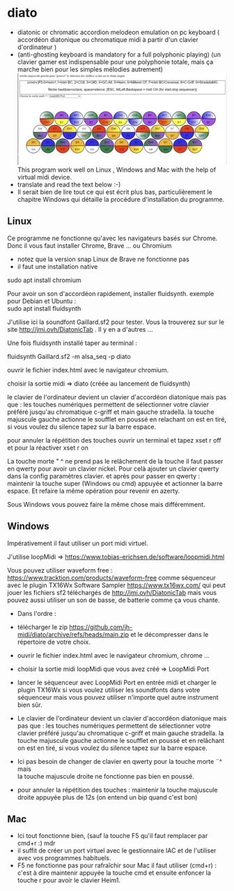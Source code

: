 # diato
* diatonic or chromatic accordion melodeon emulation on pc keyboard
( accordéon diatonique ou chromatique midi à partir d'un clavier d'ordinateur )
*  (anti-ghosting keyboard is mandatory for a full polyphonic playing)
 (un clavier gamer est indispensable pour une polyphonie totale, mais ça marche bien pour les simples mélodies autrement)
![image du programme ok](/diatok.PNG)
This program work well on Linux , Windows and Mac with the help of virtual midi device.
* translate and read the text below :-)
* Il serait bien de lire tout ce qui est écrit plus bas, particulièrement le chapitre Windows qui détaille la procédure d'installation du programme.
## Linux
Ce programme ne fonctionne qu'avec les navigateurs basés sur Chrome.
Donc il vous faut installer Chrome, Brave ... ou Chromium
* notez que la version snap Linux de Brave ne fonctionne pas 
* il faut une installation native

sudo apt install chromium

Pour avoir un son d'accordéon rapidement, installer fluidsynth.
exemple  pour Debian et Ubuntu :\
sudo apt install fluidsynth

J'utilise ici la soundfont Gaillard.sf2 pour tester.
Vous la trouverez sur sur le site http://jmi.ovh/DiatonicTab .
Il y en a d'autres ...

Une fois fluidsynth installé taper au terminal :

fluidsynth Gaillard.sf2 -m alsa_seq -p diato

ouvrir le fichier index.html avec le navigateur chromium.

choisir la sortie midi => diato (créée au lancement de fluidsynth)

le clavier de l'ordinateur devient un clavier d'accordéon diatonique
mais pas que : les touches numériques permettent de sélectionner
votre clavier préféré jusqu'au chromatique c-griff et main gauche stradella.
la touche majuscule gauche actionne le soufflet en poussé en relachant
on est en tiré, si vous voulez du silence tapez sur la barre espace.

pour annuler la répétition des touches ouvrir un terminal et
tapez
xset r off
et pour la réactiver
xset r on

La touche morte  " ^ ne prend pas le relâchement de la touche
il faut passer en qwerty pour avoir un clavier nickel.
Pour celà ajouter un clavier qwerty dans la config  paramètres clavier.
et après pour passer en qwerty :
maintenir la touche super (Windows ou cmd)  appuyée et actionner la barre espace.
Et refaire la même opération pour revenir en azerty.

Sous Windows vous pouvez faire la même chose mais différemment.
## Windows
Impérativement il faut utiliser un port midi virtuel. 

J'utilise loopMidi => https://www.tobias-erichsen.de/software/loopmidi.html

Vous pouvez utiliser waveform free : 
https://www.tracktion.com/products/waveform-free comme séquenceur 
avec le plugin TX16Wx Software Sampler https://www.tx16wx.com/ qui peut jouer les fichiers sf2 téléchargés de http://jmi.ovh/DiatonicTab 
mais vous pouvez aussi utiliser un son de basse, de batterie comme ça vous chante.
* Dans l'ordre :
* télécharger le zip https://github.com/jh-midi/diato/archive/refs/heads/main.zip et le décompresser dans le répertoire de votre choix.
  
* ouvrir le fichier index.html avec le navigateur chromium, chrome ...

* choisir la sortie midi loopMidi que vous avez créé => LoopMidi Port

* lancer le séquenceur avec LoopMidi Port en entrée midi et charger le plugin TX16Wx si vous voulez utiliser les soundfonts dans votre séquenceur mais vous pouvez utiliser n'importe quel autre instrument bien sûr.
  
* Le clavier de l'ordinateur devient un clavier d'accordéon diatonique
mais pas que : les touches numériques permettent de sélectionner
votre clavier préféré jusqu'au chromatique c-griff et main gauche stradella.
la touche majuscule gauche actionne le soufflet en poussé et en relâchant
on est en tiré, si vous voulez du silence tapez sur la barre espace.

* Ici pas besoin de changer de clavier en qwerty pour la touche morte ¨^ mais \
la touche majuscule droite ne fonctionne pas bien en poussé.
 
* pour annuler la répétition des touches : maintenir la touche majuscule droite appuyée plus de 12s (on entend un bip quand c'est bon)
## Mac

* Ici tout fonctionne bien, (sauf la touche F5 qu'il faut remplacer par cmd+r :) mdr
* il suffit de créer un port virtuel avec le gestionnaire IAC et de l'utiliser avec vos programmes habituels.
* F5 ne fonctionne pas pour rafraîchir sour Mac il faut utiliser (cmd+r) :\
c'est à dire maintenir appuyée la touche cmd et ensuite enfoncer la touche r pour avoir le clavier Heim1.
